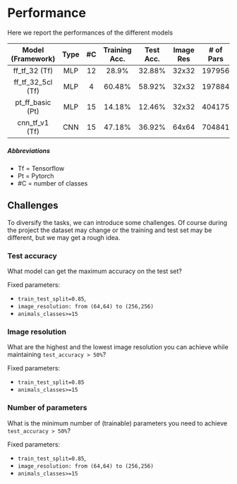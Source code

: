 # Performance

Here we report the performances of the different models

| Model (Framework) | Type | #C | Training Acc. | Test Acc. | Image Res | # of Pars | Epochs |
|:-----:|:-----:|:-----:|:-----:|:-----:|:-----:|:-----:|:-----:|
| ff_tf_32 (Tf) | MLP | 12 | 28.9% | 32.88% | 32x32 | 197956 | 1500 |
| ff_tf_32_5cl (Tf) | MLP | 4 | 60.48% | 58.92% | 32x32 | 197884 | 500 |
| pt_ff_basic (Pt) | MLP | 15 | 14.18% | 12.46% | 32x32 | 404175 | 5 |
| cnn_tf_v1 (Tf) | CNN | 15 | 47.18% | 36.92% | 64x64 | 704841 | 55 |

##### Abbreviations

- Tf = Tensorflow
- Pt = Pytorch
- \#C = number of classes

## Challenges
To diversify the tasks, we can introduce some challenges.
Of course during the project the dataset may change or the training and test set may be different, but we may get a rough idea.

### Test accuracy
What model can get the maximum accuracy on the test set?

Fixed parameters:
- `train_test_split=0.85`,
- `image_resolution: from (64,64) to (256,256)`
- `animals_classes>=15`

### Image resolution
What are the highest and the lowest image resolution you can achieve while maintaining `test_accuracy > 50%`?

Fixed parameters:
- `train_test_split=0.85`
- `animals_classes>=15`

### Number of parameters
What is the minimum number of (trainable) parameters you need to achieve `test_accuracy > 50%`?

Fixed parameters:
- `train_test_split=0.85`,
- `image_resolution: from (64,64) to (256,256)`
- `animals_classes>=15`
